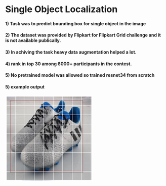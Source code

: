 # Single Object Localization
#### 1) Task was to predict bounding box for single object in the image  <br/>
#### 2) The dataset was provided by Flipkart for Flipkart Grid challenge and it is not available publically. <br/>
#### 3) In achiving the task heavy data augmentation helped a lot.<br/>
#### 4) rank in top 30 among 6000+ participants in the contest. <br/>
#### 5) No pretrained model was allowed so trained resnet34 from scratch
#### 5) example output <br/>
![example](https://github.com/dhananjayraut/Computer_vision_projects/blob/master/Single-object-localization/exaple_output.png)
